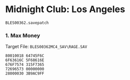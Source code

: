 #  Midnight Club: Los Angeles 

`BLES00362.savepatch`

### 1. Max Money

Target File: `BLES00362MC4_SAV\RAGE.SAV`

```
80010018 64745F6C
6F63616C 5F68616E
676F7574 315F7365
72696573 00000000
28000030 3B9AC9FF
```

